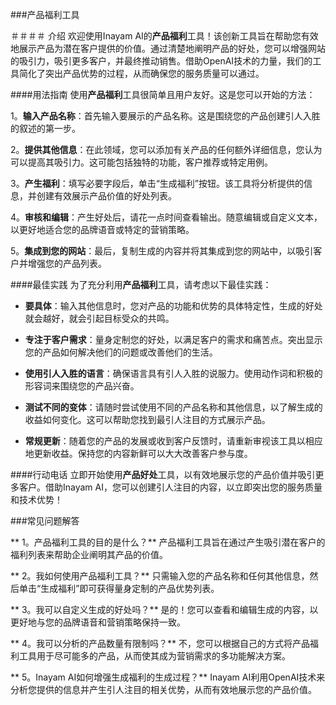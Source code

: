 ###产品福利工具

＃＃＃＃ 介绍
欢迎使用Inayam AI的**产品福利**工具！该创新工具旨在帮助您有效地展示产品为潜在客户提供的价值。通过清楚地阐明产品的好处，您可以增强网站的吸引力，吸引更多客户，并最终推动销售。借助OpenAI技术的力量，我们的工具简化了突出产品优势的过程，从而确保您的服务质量可以通过。

####用法指南
使用**产品福利**工具很简单且用户友好。这是您可以开始的方法：

1。**输入产品名称**：首先输入要展示的产品名称。这是围绕您的产品创建引人入胜的叙述的第一步。

2。**提供其他信息**：在此领域，您可以添加有关产品的任何额外详细信息，您认为可以提高其吸引力。这可能包括独特的功能，客户推荐或特定用例。

3。**产生福利**：填写必要字段后，单击“生成福利”按钮。该工具将分析提供的信息，并创建有效展示产品价值的好处列表。

4。**审核和编辑**：产生好处后，请花一点时间查看输出。随意编辑或自定义文本，以更好地适合您的品牌语音或特定的营销策略。

5。**集成到您的网站**：最后，复制生成的内容并将其集成到您的网站中，以吸引客户并增强您的产品列表。

####最佳实践
为了充分利用**产品福利**工具，请考虑以下最佳实践：

-  **要具体**：输入其他信息时，您对产品的功能和优势的具体特定性，生成的好处就会越好，就会引起目标受众的共鸣。

-  **专注于客户需求**：量身定制您的好处，以满足客户的需求和痛苦点。突出显示您的产品如何解决他们的问题或改善他们的生活。

-  **使用引人入胜的语言**：确保语言具有引人入胜的说服力。使用动作词和积极的形容词来围绕您的产品兴奋。

-  **测试不同的变体**：请随时尝试使用不同的产品名称和其他信息，以了解生成的收益如何变化。这可以帮助您找到最引人注目的方式展示产品。

-  **常规更新**：随着您的产品的发展或收到客户反馈时，请重新审视该工具以相应地更新收益。保持您的内容新鲜可以大大改善客户参与度。

####行动电话
立即开始使用**产品好处**工具，以有效地展示您的产品价值并吸引更多客户。借助Inayam AI，您可以创建引人注目的内容，以立即突出您的服务质量和技术优势！

###常见问题解答

** 1。产品福利工具的目的是什么？**
产品福利工具旨在通过产生吸引潜在客户的福利列表来帮助企业阐明其产品的价值。

** 2。我如何使用产品福利工具？**
只需输入您的产品名称和任何其他信息，然后单击“生成福利”即可获得量身定制的产品优势列表。

** 3。我可以自定义生成的好处吗？**
是的！您可以查看和编辑生成的内容，以更好地与您的品牌语音和营销策略保持一致。

** 4。我可以分析的产品数量有限制吗？**
不，您可以根据自己的方式将产品福利工具用于尽可能多的产品，从而使其成为营销需求的多功能解决方案。

** 5。Inayam AI如何增强生成福利的生成过程？**
Inayam AI利用OpenAI技术来分析您提供的信息并产生引人注目的相关优势，从而有效地展示您的产品价值。